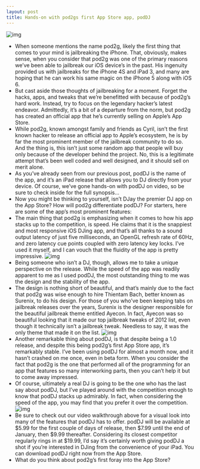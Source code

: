 ```yaml
---
layout: post
title: Hands-on with pod2gs first App Store app, podDJ
---
```

![img](http://media.idownloadblog.com/wp-content/uploads/2013/01/poddj-scratch-255x143.jpg)
* When someone mentions the name pod2g, likely the first thing that comes to your mind is jailbreaking the iPhone. That, obviously, makes sense, when you consider that pod2g was one of the primary reasons we’ve been able to jailbreak our iOS device’s in the past. His ingenuity provided us with jailbreaks for the iPhone 4S and iPad 3, and many are hoping that he can work his same magic on the iPhone 5 along with iOS 6.
* But cast aside those thoughts of jailbreaking for a moment. Forget the hacks, apps, and tweaks that we’re benefitted with because of pod2g’s hard work. Instead, try to focus on the legendary hacker’s latest endeavor. Admittedly, it’s a bit of a departure from the norm, but pod2g has created an official app that he’s currently selling on Apple’s App Store.
* While pod2g, known amongst family and friends as Cyril, isn’t the first known hacker to release an official app to Apple’s ecosystem, he is by far the most prominent member of the jailbreak community to do so. And the thing is, this isn’t just some random app that people will buy only because of the developer behind the project. No, this is a legitimate attempt that’s been well coded and well designed, and it should sell on merit alone.
* As you’ve already seen from our previous post, podDJ is the name of the app, and it’s an iPad release that allows you to DJ directly from your device. Of course, we’ve gone hands-on with podDJ on video, so be sure to check inside for the full synopsis…
* Now you might be thinking to yourself, isn’t DJay the premier DJ app on the App Store? How will pod2g differentiate podDJ? For starters, here are some of the app’s most prominent features:
* The main thing that pod2g is emphasizing when it comes to how his app stacks up to the competition, is speed. He claims that it is the snappiest and most responsive iOS DJing app, and that’s all thanks to a sound output latency of just five milliseconds, an OpenGL refresh rate of 60Hz, and zero latency cue points coupled with zero latency key locks. I’ve used it myself, and I can vouch that the fluidity of the app is pretty impressive.
![img](http://media.idownloadblog.com/wp-content/uploads/2013/01/poddj-01.jpeg)
* Being someone who isn’t a DJ, though, allows me to take a unique perspective on the release. While the speed of the app was readily apparent to me as I used podDJ, the most outstanding thing to me was the design and the stability of the app.
* The design is nothing short of beautiful, and that’s mainly due to the fact that pod2g was wise enough to hire Thientam Bach, better known as Surenix, to do his design. For those of you who’ve been keeping tabs on jailbreak releases over the years, Surenix is the designer responsible for the beautiful jailbreak theme entitled Ayecon. In fact, Ayecon was so beautiful looking that it made our top jailbreak tweaks of 2012 list, even though it technically isn’t a jailbreak tweak. Needless to say, it was the only theme that made it on the list.
![img](http://media.idownloadblog.com/wp-content/uploads/2013/01/poddj-02.jpeg)
* Another remarkable thing about podDJ, is that despite being a 1.0 release, and despite this being pod2g’s first App Store app, it’s remarkably stable. I’ve been using podDJ for almost a month now, and it hasn’t crashed on me once, even in beta form. When you consider the fact that pod2g is the one that performed all of the programming for an app that features so many interworking parts, then you can’t help it but to come away impressed.
* Of course, ultimately a real DJ is going to be the one who has the last say about podDJ, but I’ve played around with the competition enough to know that podDJ stacks up admirably. In fact, when considering the speed of the app, you may find that you prefer it over the competition.
![img](http://media.idownloadblog.com/wp-content/uploads/2013/01/poddj-03.jpeg)
* Be sure to check out our video walkthrough above for a visual look into many of the features that podDJ has to offer. podDJ will be available at $5.99 for the first couple of days of release, then $7.99 until the end of January, then $9.99 thereafter. Considering its closest competitor regularly rings in at $19.99, I’d say it’s certainly worth giving podDJ a shot if you’re interested in DJing from the convenience of your iPad. You can download podDJ right now from the App Store.
* What do you think about pod2g’s first foray into the App Store?

